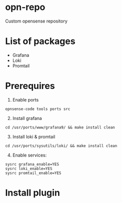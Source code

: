 # opn-repo
Custom opensense repository

# List of packages
* Grafana
* Loki
* Promtail

# Prerequires

1. Enable ports 
```
opnsense-code tools ports src
```

2. Install grafana
```
cd /usr/ports/www/grafana9/ && make install clean
```

3. Install loki & promtail
```
cd /usr/ports/sysutils/loki/ && make install clean
```

4. Enable services:

```
sysrc grafana_enable=YES
sysrc loki_enable=YES
sysrc promtail_enable=YES
```

# Install plugin
